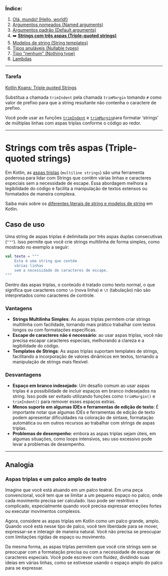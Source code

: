 ### Índice:

1. [Olá, mundo! (Hello, world!)](https://github.com/rsicarelli/kotlin-koans-edu-br/blob/main/koans/src/commonMain/kotlin/com/rsicarelli/koansbr/introduction/helloWorld/README.md)
2. [Argumentos nomeados (Named arguments)](https://github.com/rsicarelli/kotlin-koans-edu-br/blob/main/koans/src/commonMain/kotlin/com/rsicarelli/koansbr/introduction/namedArguments/README.md)
3. [Argumentos padrão (Default arguments)](https://github.com/rsicarelli/kotlin-koans-edu-br/blob/main/koans/src/commonMain/kotlin/com/rsicarelli/koansbr/introduction/defaultArguments/README.md)
4. ➡️ **[Strings com três aspas (Triple-quoted strings)](https://github.com/rsicarelli/kotlin-koans-edu-br/blob/main/koans/src/commonMain/kotlin/com/rsicarelli/koansbr/introduction/tripleQuotedStrings/README.md)**
5. [Modelos de string (String templates)](https://github.com/rsicarelli/kotlin-koans-edu-br/blob/main/koans/src/commonMain/kotlin/com/rsicarelli/koansbr/introduction/stringTemplates/README.md)
6. [Tipos anuláveis (Nullable types)](https://github.com/rsicarelli/kotlin-koans-edu-br/blob/main/koans/src/commonMain/kotlin/com/rsicarelli/koansbr/introduction/nullableTypes/README.md)
7. [Tipo "nenhum" (Nothing type)](https://github.com/rsicarelli/kotlin-koans-edu-br/blob/main/koans/src/commonMain/kotlin/com/rsicarelli/koansbr/introduction/nothingType/README.md)
8. [Lambdas](https://github.com/rsicarelli/kotlin-koans-edu-br/blob/main/koans/src/commonMain/kotlin/com/rsicarelli/koansbr/introduction/lambdas/README.md)

---

### Tarefa
[Kotlin Koans: Triple quoted Strings](https://play.kotlinlang.org/koans/Introduction/Triple-quoted%20strings/Task.kt)

Substitua a chamada `trimIndent` pela chamada `trimMargin` tomando `#` como valor de prefixo para que a string resultante não contenha o
caractere de prefixo.

Você pode usar as funções [`trimIndent`](https://kotlinlang.org/api/latest/jvm/stdlib/kotlin.text/trim-indent.html) e [`trimMargin`](https://kotlinlang.org/api/latest/jvm/stdlib/kotlin.text/trim-margin.html)para formatar ‘strings’ de múltiplas linhas com aspas triplas conforme o código ao redor.

---

# Strings com três aspas (Triple-quoted strings)

Em Kotlin, as [aspas triplas](https://kotlinlang.org/docs/strings.html#multiline-strings) (`multiline strings`) são uma ferramenta poderosa
para lidar com Strings que contêm várias linhas e caracteres especiais sem a necessidade de escape. Essa abordagem melhora a legibilidade do
código e facilita a manipulação de textos extensos ou formatados de maneira complexa.

Saiba mais sobre os [diferentes literais de string e modelos de string](https://kotlinlang.org/docs/strings.html#string-literals)
em Kotlin.

## Caso de uso

Uma string de aspas triplas é delimitada por três aspas duplas consecutivas (`"""`). Isso permite que você crie strings multilinha de forma
simples, como mostrado no exemplo a seguir:

```kotlin
val texto = """
    Esta é uma string que contém
    várias linhas
    sem a necessidade de caracteres de escape.
"""
```

Dentro das aspas triplas, o conteúdo é tratado como texto normal, o que significa que caracteres como `\n` (nova linha) e `\t` (tabulação)
não são interpretados como caracteres de controle.

### Vantagens

- **Strings Multilinha Simples**: As aspas triplas permitem criar strings multilinha com facilidade, tornando mais prático trabalhar com
  textos longos ou com formatações específicas.
- **Escape de caracteres não é necessário**: ao usar aspas triplas, você não precisa escapar caracteres especiais, melhorando a clareza e a
  legibilidade do código.
- **Templates de Strings**: As aspas triplas suportam templates de strings, facilitando a incorporação de valores dinâmicos em textos,
  tornando a manipulação de strings mais flexível.

### Desvantagens

- **Espaço em branco indesejado**: Um desafio comum ao usar aspas triplas é a possibilidade de incluir espaços em branco indesejados na
  string. Isso pode ser evitado utilizando funções como `trimMargin()` e `trimIndent()` para remover esses espaços extras.
- **Menos suporte em algumas IDEs e ferramentas de edição de texto**: É importante notar que algumas IDEs e ferramentas de edição de texto
  podem apresentar dificuldades na coloração de sintaxe, formatação automática ou em outros recursos ao trabalhar com strings de aspas
  triplas.
- **Problemas de desempenho**: embora as aspas triplas sejam úteis, em algumas situações, como loops intensivos, seu uso excessivo pode
  levar a problemas de desempenho.

---
## Analogia

### Aspas triplas e um palco amplo de teatro

Imagine que você está atuando em um palco teatral. Em uma peça convencional, você tem que se limitar a um pequeno espaço no palco, onde cada
movimento precisa ser calculado. Isso pode ser restritivo e complicado, especialmente quando você precisa expressar emoções
fortes ou executar movimentos complexos.

Agora, considere as aspas triplas em Kotlin como um palco grande, amplo. Quando você está nesse tipo de palco, você tem liberdade para se
mover, expressar-se e interagir de maneira natural. Você não precisa se preocupar com limitações rígidas de espaço ou movimento.

Da mesma forma, as aspas triplas permitem que você crie strings sem se preocupar com a formatação precisa ou com a necessidade de escapar de
caracteres especiais. Você pode escrever com fluidez, dividindo suas ideias em várias linhas, como se estivesse usando o espaço amplo do
palco para se expressar.
